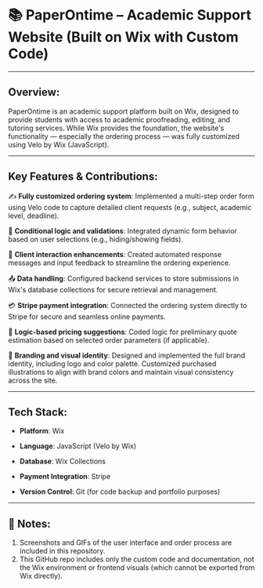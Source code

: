 # 📚 PaperOntime – Academic Support Website (Built on Wix with Custom Code)

---

## Overview:
PaperOntime is an academic support platform built on Wix, designed to provide students with access to academic proofreading, editing, and tutoring services. While Wix provides the foundation, the website's functionality — especially the ordering process — was fully customized using Velo by Wix (JavaScript).

---

## Key Features & Contributions:
✍️ **Fully customized ordering system**: Implemented a multi-step order form using Velo code to capture detailed client requests (e.g., subject, academic level, deadline).

🔐 **Conditional logic and validations**: Integrated dynamic form behavior based on user selections (e.g., hiding/showing fields).

💬 **Client interaction enhancements**: Created automated response messages and input feedback to streamline the ordering experience.

📤 **Data handling**: Configured backend services to store submissions in Wix's database collections for secure retrieval and management.

💳 **Stripe payment integration**: Connected the ordering system directly to Stripe for secure and seamless online payments.

🧠 **Logic-based pricing suggestions**: Coded logic for preliminary quote estimation based on selected order parameters (if applicable).

🎨 **Branding and visual identity**: Designed and implemented the full brand identity, including logo and color palette. Customized purchased illustrations to align with brand colors and maintain visual consistency across the site.

---

## Tech Stack:
- **Platform**: Wix

- **Language**: JavaScript (Velo by Wix)

- **Database**: Wix Collections

- **Payment Integration**: Stripe

- **Version Control**: Git (for code backup and portfolio purposes)

---

## 🔗 Notes:
1. Screenshots and GIFs of the user interface and order process are included in this repository.
2. This GitHub repo includes only the custom code and documentation, not the Wix environment or frontend visuals (which cannot be exported from Wix directly).
